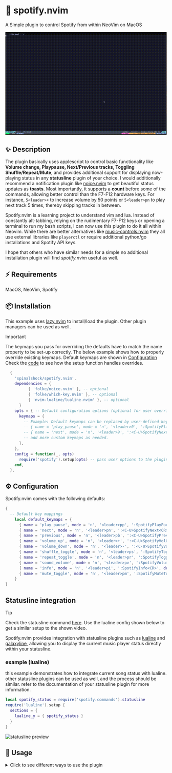 # 🎷 spotify.nvim
A Simple plugin to control Spotify from within NeoVim on MacOS 

![preview](./assets/preview.gif)

## ✨ Description

The plugin basically uses applescript to control basic functionality like **Volume change, Playpause,
Next/Previous tracks, Toggling Shuffle/Repeat/Mute**, and provides additional support for displaying
now-playing status in any **statusline** plugin of your choice. I would additionally recommend a notification plugin
like [noice.nvim](https://github.com/folke/noice.nvim) to get beautiful status updates as **toasts**. Most importantly,
it supports a **count** before some of the commands, allowing better control than the F7-F12 hardware keys. For instance,
`5<leader>+` to increase volume by 50 points or `5<leader>pn` to play next track 5 times, thereby skipping tracks in between.

Spotify.nvim is a learning project to understand vim and lua. Instead of constantly alt-tabbing, relying on the rudimentary F7-F12 keys
or opening a terminal to run my bash scripts, I can now use this plugin to do it all within Neovim. While there are
better alternatives like [music-controls.nvim](https://github.com/AntonVanAssche/music-controls.nvim) they all use external
libraries like `playerctl` or require additional python/go installations and Spotify API keys.

I hope that others who have similar needs for a simple no additional installation plugin will find *spotify.nvim* useful as well.

## ⚡️ Requirements

MacOS, NeoVim, Spotify

## 📦 Installation

This example uses [lazy.nvim](https://github.com/folke/lazy.nvim) to install/load
the plugin. Other plugin managers can be used as well.

> [!important]
> The keymaps you pass for overriding the defaults have to match the name property to be set-up correctly.
> The below example shows how to properly override existing keymaps. Default keymaps are shown in [Configuration](#configuration)
> Check the [code](https://github.com/spinalshock/spotify.nvim/blob/main/lua/spotify/init.lua) to see how the setup function handles overrides.


```lua
  {
    'spinalshock/spotify.nvim',
    dependencies = {
          { 'folke/noice.nvim' }, -- optional
          { 'folke/which-key.nvim' }, -- optional
          { 'nvim-lualine/lualine.nvim' }, -- optional
      }
    opts = { -- Default configuration options (optional for user overrides)
      keymaps = {
        -- Example: Default keymaps can be replaced by user-defined keymaps here.
        -- { name = 'play_pause', mode = 'n', '<leader>0', ':SpotifyPlayPause<cr>', desc = 'Play/Pause Spotify' },
        -- { name = 'next', mode = 'n', '<leader>9', ':<C-U>SpotifyNext<CR>', desc = 'Next Spotify Track' },
        -- add more custom keymaps as needed.
      },
    },
    config = function(_, opts)
      require('spotify').setup(opts) -- pass user options to the plugin setup
    end,
  },
```

## ⚙️  Configuration

Spotify.nvim comes with the following defaults:

```lua
{
  -- Default key mappings
    local default_keymaps = {
      { name = 'play_pause', mode = 'n', '<leader>pp', ':SpotifyPlayPause<CR>', desc = 'Play/Pause Spotify' },
      { name = 'next', mode = 'n', '<leader>pn', ':<C-U>SpotifyNext<CR>', desc = 'Next Spotify Track' },
      { name = 'previous', mode = 'n', '<leader>pb', ':<C-U>SpotifyPrev<CR>', desc = 'Previous Spotify Track' },
      { name = 'volume_up', mode = 'n', '<leader>+', ':<C-U>SpotifyVolUp<CR>', desc = 'Increase Spotify Volume' },
      { name = 'volume_down', mode = 'n', '<leader>-', ':<C-U>SpotifyVolDown<CR>', desc = 'Decrease Spotify Volume' },
      { name = 'shuffle_toggle', mode = 'n', '<leader>ps', ':SpotifyToggleShuffle<CR>', desc = 'Toggle Spotify Shuffle' },
      { name = 'repeat_toggle', mode = 'n', '<leader>pr', ':SpotifyToggleRepeat<CR>', desc = 'Toggle Spotify Repeat' },
      { name = 'sound_volume', mode = 'n', '<leader>pv', ':SpotifyVolume<CR>', desc = 'Show Spotify Volume' },
      { name = 'info', mode = 'n', '<leader>pi', ':SpotifyInfo<CR>', desc = 'Show Spotify Info' },
      { name = 'mute_toggle', mode = 'n', '<leader>pm', ':SpotifyMuteToggle<CR>', desc = 'Toggle Spotify Mute' },
    }
}
```

## Statusline integration

> [!tip]
> Check the statusline command [here](https://github.com/spinalshock/spotify.nvim/blob/main/lua/spotify/commands.lua).
> Use the lualine config shown below to get a similar setup to the shown video.

Spotify.nvim provides integration with statusline plugins such as
[lualine](https://github.com/nvim-lualine/lualine.nvim) and [galaxyline](https://github.com/nvimdev/galaxyline.nvim),
allowing you to display the current music player status directly within your statusline.

### example (lualine)

this example demonstrates how to integrate current song status with lualine.
other statusline plugins can be used as well, and the process should be similar.
refer to the documentation of your statusline plugin for more information.

```lua
local spotify_status = require('spotify.commands').statusline
require('lualine').setup {
  sections = {
    lualine_y = { spotify_status }
  }
}
```

![statusline preview](/assets/statusline_preview.png)

## 🌈 Usage

<details>
<summary>Click to see different ways to use the plugin</summary>

<!-- hl_start -->

| **Keymap**        | **Command**                | **Description**                |
|-------------------|----------------------------|--------------------------------|
| `<leader>pp`      | `:SpotifyPlayPause<CR>`    | Play/Pause Spotify             |
| `<leader>pn`      | `:SpotifyNext<CR>`         | Next Spotify Track             |
| `<leader>pb`      | `:SpotifyPrev<CR>`         | Previous Spotify Track         |
| `<leader>+`       | `:SpotifyVolUp<CR>`        | Increase Spotify Volume        |
| `<leader>-`       | `:SpotifyVolDown<CR>`      | Decrease Spotify Volume        |
| `<leader>ps`      | `:SpotifyToggleShuffle<CR>`| Toggle Spotify Shuffle         |
| `<leader>pr`      | `:SpotifyToggleRepeat<CR>` | Toggle Spotify Repeat          |
| `<leader>pv`      | `:SpotifyVolume<CR>`       | Show Spotify Volume            |
| `<leader>pi`      | `:SpotifyInfo<CR>`         | Show Spotify Info              |
| `<leader>pm`      | `:SpotifyMuteToggle<CR>`   | Mute/Unmute Spotify            |


<!-- hl_end -->

## license

spotify.nvim is licensed under the mit license. see the [license.md](./license.md)
file for more information.

## contributing

contributions are welcome! please feel free to submit a pull request or open an issue
for any bugs or feature requests.
